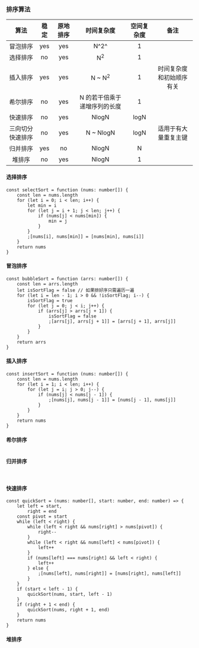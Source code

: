 ### 排序算法

|       算法       | 稳定 | 原地排序 |          时间复杂度          | 空间复杂度 |           备注           |
| :--------------: | :--: | :------: | :--------------------------: | :--------: | :----------------------: |
|     冒泡排序     | yes  |   yes    |             N^2^             |     1      |                          |
|     选择排序     |  no  |   yes    |        N<sup>2</sup>         |     1      |                          |
|     插入排序     | yes  |   yes    |      N \~ N<sup>2</sup>      |     1      | 时间复杂度和初始顺序有关 |
|     希尔排序     |  no  |   yes    | N 的若干倍乘于递增序列的长度 |     1      |                          |
|     快速排序     |  no  |   yes    |            NlogN             |    logN    |                          |
| 三向切分快速排序 |  no  |   yes    |          N \~ NlogN          |    logN    |   适用于有大量重复主键   |
|     归并排序     | yes  |    no    |            NlogN             |     N      |                          |
|      堆排序      |  no  |   yes    |            NlogN             |     1      |                          |

#### 选择排序

```tsx
const selectSort = function (nums: number[]) {
	const len = nums.length
	for (let i = 0; i < len; i++) {
		let min = i
		for (let j = i + 1; j < len; j++) {
			if (nums[j] < nums[min]) {
				min = j
			}
		}
		;[nums[i], nums[min]] = [nums[min], nums[i]]
	}
	return nums
}
```

#### 冒泡排序

```tsx
const bubbleSort = function (arrs: number[]) {
	const len = arrs.length
	let isSortFlag = false // 如果排好序只需遍历一遍
	for (let i = len - 1; i > 0 && !isSortFlag; i--) {
		isSortFlag = true
		for (let j = 0; j < i; j++) {
			if (arrs[j] > arrs[j + 1]) {
				isSortFlag = false
				;[arrs[j], arrs[j + 1]] = [arrs[j + 1], arrs[j]]
			}
		}
	}
	return arrs
}
```

#### 插入排序

```tsx
const insertSort = function (nums: number[]) {
	const len = nums.length
	for (let i = 1; i < len; i++) {
		for (let j = i; j > 0; j--) {
			if (nums[j] < nums[j - 1]) {
				;[nums[j], nums[j - 1]] = [nums[j - 1], nums[j]]
			}
		}
	}
	return nums
}
```

#### 希尔排序

```java

```

#### 归并排序

```java
 
```

#### 快速排序

```tsx
const quickSort = (nums: number[], start: number, end: number) => {
	let left = start,
		right = end
	const pivot = start
	while (left < right) {
		while (left < right && nums[right] > nums[pivot]) {
			right--
		}
		while (left < right && nums[left] < nums[pivot]) {
			left++
		}
		if (nums[left] === nums[right] && left < right) {
			left++
		} else {
			;[nums[left], nums[right]] = [nums[right], nums[left]]
		}
	}
	if (start < left - 1) {
		quickSort(nums, start, left - 1)
	}
	if (right + 1 < end) {
		quickSort(nums, right + 1, end)
	}
	return nums
}
```

#### 堆排序

```java

```

